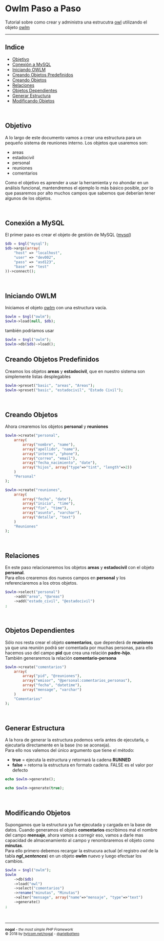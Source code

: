 # Owlm Paso a Paso
Tutorial sobre como crear y administra una estrucutra [owl](https://github.com/arielbottero/wiki/blob/master/nogal/docs/owl.md) utilizando el objeto [owlm](https://github.com/arielbottero/wiki/blob/master/nogal/docs/owlm.md)
___

## Indice
- [Objetivo](#objetivo)
- [Conexión a MySQL](#conexion-a-mysql)
- [Iniciando OWLM](#iniciando-owlm)
- [Creando Objetos Predefinidos](#creando-objetos-predefinidos)
- [Creando Objetos](#creando-objetos)
- [Relaciones](#relaciones)
- [Objetos Dependientes](#objetos-dependientes)
- [Generar Estructura](#generar-estructura)
- [Modificando Objetos](#modificando-objetos)
  
&nbsp;

## Objetivo
A lo largo de este documento vamos a crear una estructura para un pequeño sistema de reuniones interno. Los objetos que usaremos son:  
- areas
- estadocivil
- personal
- reuniones
- comentarios

Como el objetivo es aprender a usar la herramienta y no ahondar en un análisis funcional, mantendremos el ejemplo lo más básico posible, por lo que pasaremos por alto muchos campos que sabemos que deberían tener algunos de los objetos.
  
&nbsp;

## Conexión a MySQL
El primer paso es crear el objeto de gestión de MySQL ([mysql](https://github.com/arielbottero/wiki/blob/master/nogal/docs/mysql.md))
``` php
$db = $ngl("mysql");
$db->args(array(
	"host" => "localhost",
	"user" => "dev002",
	"pass" => "asd123",
	"base" => "test"
))->connect();
```

&nbsp;

## Iniciando OWLM
Iniciamos el objeto [owlm](https://github.com/arielbottero/wiki/blob/master/nogal/docs/owlm.md) con una estructura vacía.
``` php
$owlm = $ngl("owlm");
$owlm->load(null, $db);
```
también podríamos usar
```php
$owlm = $ngl("owlm");
$owlm->db($db)->load();
```

## Creando Objetos Predefinidos
Creamos los objetos **areas** y **estadocivil**, que en nuestro sistema son simplemente listas desplegables
``` php 
$owlm->preset("basic", "areas", "Areas");
$owlm->preset("basic", "estadocivil", "Estado Civil");
```

&nbsp;

## Creando Objetos
Ahora crearemos los objetos **personal** y **reuniones**
``` php 
$owlm->create("personal", 
	array(
		array("nombre", "name"),
		array("apellido", "name"),
		array("interno", "phone"),
		array("correo", "email"),
		array("fecha_nacimiento", "date"),
		array("hijos", array("type"=>"tint", "length"=>2))
	)
	"Personal"
);

$owlm->create("reuniones", 
	array(
		array("fecha", "date"),
		array("inicio", "time"),
		array("fin", "time"),
		array("asunto", "varchar"),
		array("detalle", "text")
	)
	"Reuniones"
);
```

&nbsp;

## Relaciones
En este paso relacionaremos los objetos **areas** y **estadocivil** con el objeto **personal**.  
Para ellos crearemos dos nuevos campos en **personal** y los referenciaremos a los otros objetos. 
``` php 
$owlm->select("personal")
	->add("area", "@areas")
	->add("estado_civil", "@estadocivil")
;
```

&nbsp;

## Objetos Dependientes
Sólo nos resta crear el objeto **comentarios**, que dependerá de **reuniones** ya que una reunión podrá ser comentada por muchas personas, para ello hacemos uso del campo **pid** que crea una relación **padre-hijo**.  
También generaremos la relación **comentario-persona**
``` php 
$owlm->create("comentarios")
	array(
		array("pid", "@reuniones"),
		array("emisor", "@personal:comentarios_personas"),
		array("fecha", "datetime"),
		array("mensage", "varchar")
	)
	"Comentarios"
);
```

&nbsp;

## Generar Estructura
A la hora de generar la estructura podemos verla antes de ejecutarla, o ejecutarla directamente en la base (no se aconseja).  
Para ello nos valemos del único argumento que tiene el método: 
- **true** = ejecuta la estructura y retornará la cadena **RUNNED**
- **false** = retorna la estructura en formato cadena. FALSE es el valor por defecto
``` php 
echo $owlm->generate();
```
``` php 
echo $owlm->generate(true);
```

&nbsp;

## Modificando Objetos
Supongamos que la estructura ya fue ejecutada y cargada en la base de datos. 
Cuando generamos el objeto **comentarios** escribimos mal el nombre del campo **mensaje**, ahora vamos a corregir eso, vamos a darle mas capacidad de almacenamiento al campo y renombraremos el objeto como **minutas**.  
Para ello primero debemos recargar la estrucura actual (el registro *owl* de la tabla *__ngl_sentences__*) en un objeto **owlm** nuevo y luego efectuar los cambios.
``` php 
$owlm = $ngl("owlm");
$owlm
	->db($db)
	->load("owl")
	->select("comentarios")
	->rename("minutas", "Minutas")
	->alter("mensage", array("name"=>"mensaje", "type"=>"text")
	->generate()
;
```

&nbsp;
___
<sub><b>nogal</b> - <em>the most simple PHP Framework</em></sub><br />
<sup>&copy; 2018 by <a href="http://hytcom.net/nogal">hytcom.net/nogal</a> - <a href="https://github.com/arielbottero">@arielbottero</a></sup><br />